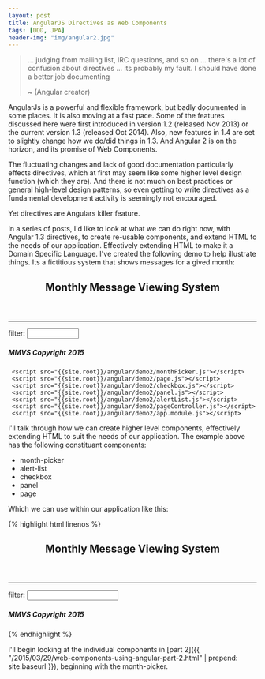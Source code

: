 ```yaml
---
layout: post
title: AngularJS Directives as Web Components
tags: [DDD, JPA]
header-img: "img/angular2.jpg"
---
```


>... judging from mailing list, IRC questions, and so on ... there's a lot of confusion about directives ... its probably my fault. I should have done a better job documenting
>
> ~ (Angular creator)

AngularJs is a powerful and flexible framework, but badly documented in some places. It is also moving at a fast pace. Some of the features discussed here were first introduced in version 1.2 (released Nov 2013) or the current version 1.3 (released Oct 2014). Also, new features in 1.4 are set to slightly change how we do/did things in 1.3. And Angular 2 is on the horizon, and its promise of Web Components.

The fluctuating changes and lack of good documentation particularly effects directives, which at first may seem like some higher level design function (which they are). And there is not much on best practices or general high-level design patterns, so even getting to write directives as a fundamental development activity is seemingly not encouraged.

Yet directives are Angulars killer feature.

In a series of posts, I'd like to look at what we can do right now, with Angular 1.3 directives, to create re-usable components, and extend HTML to the needs of our application. Effectively extending HTML to make it a Domain Specific Language. I've created the following demo to help illustrate things. Its a fictitious system that shows messages for a gived month:

<script src="{{site.root}}/angular/js/angular.js"></script>
 <div ng-app="app">
     <page ng-controller="PageController as ctrl">
         <header>
             <h2>Monthly Message Viewing System</h2>
         </header>
         <sidebar>
             <panel heading="Month picker">
                 <month-picker 
                     multi="[[[ ctrl.multiMode ]]]" 
                     month-selected-expression="ctrl.selectMonth(month)">
                 </month-picker>
             </panel>
             <panel heading='Options'>
                 <checkbox label="multi-mode" model="ctrl.multiMode  "></checkbox>
                 <checkbox class="text-danger" label="| danger" model="ctrl.showDanger"></checkbox>
                 <checkbox class="text-warning" label="| warning" model="ctrl.showWarning"></checkbox>
                 <checkbox class="text-info" label="| info" model="ctrl.showInfo"></checkbox>
                 <hr />
                 <span>
                     filter: <input type='text' size="10" ng-model="ctrl.messageFilter"></input>
                 </span>
             </panel>
         </sidebar>
         <main>
             <panel heading="Alerts">
                 <alert-list
                     months="ctrl.currentMonth"
                     show-danger="ctrl.showDanger"
                     show-warning="ctrl.showWarning"
                     show-info="ctrl.showInfo"
                     filter="ctrl.messageFilter">
                 </alert-list>
             </panel>
         </main>
         <footer>
             <h5>MMVS Copyright 2015</h5>
         </footer>
     </page>
     
     <script src="{{site.root}}/angular/demo2/monthPicker.js"></script>
     <script src="{{site.root}}/angular/demo2/page.js"></script>
     <script src="{{site.root}}/angular/demo2/checkbox.js"></script>
     <script src="{{site.root}}/angular/demo2/panel.js"></script>
     <script src="{{site.root}}/angular/demo2/alertList.js"></script>
     <script src="{{site.root}}/angular/demo2/pageController.js"></script>
     <script src="{{site.root}}/angular/demo2/app.module.js"></script>
 </div>


I'll talk through how we can create higher level components, effectively extending HTML to suit the needs of our application. The example above has the following constituant components:

- month-picker
- alert-list
- checkbox
- panel
- page

Which we can use within our application like this:

{% highlight html linenos %}
<page ng-controller="PageController as ctrl">
	<header>
   	<h2>Monthly Message Viewing System</h2>
	</header>
	<sidebar>
		<panel heading="Month picker">
			<month-picker 
				multi="{{ ctrl.multiMode }}" 
				month-selected-expression="ctrl.selectMonth(month)">
			</month-picker>
		</panel>
		<panel heading='Options'>
			<checkbox label="multi-mode" model="ctrl.multiMode  "></checkbox>
			<checkbox class="text-danger" label="| danger" model="ctrl.showDanger"></checkbox>
			<checkbox class="text-warning" label="| warning" model="ctrl.showWarning"></checkbox>
			<checkbox class="text-info" label="| info" model="ctrl.showInfo"></checkbox>
			<hr />
			<span>filter: <input type='text' ng-model="ctrl.messageFilter"></input></span>
		</panel>
	</sidebar>
	<main>
		<panel heading="Alerts">
			<alert-list
				months="ctrl.currentMonth"
				show-danger="ctrl.showDanger"
				show-warning="ctrl.showWarning"
				show-info="ctrl.showInfo"
				filter="ctrl.messageFilter">
			</alert-list>
		</panel>
	</main>
	<footer>
		<h5>MMVS Copyright 2015</h5>
	</footer>
 </page>
 {% endhighlight %}
 
I'll begin looking at the individual components in [part 2]({{ "/2015/03/29/web-components-using-angular-part-2.html" | prepend: site.baseurl }}), beginning with the month-picker.

